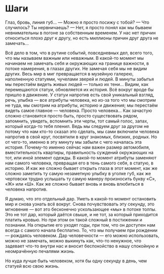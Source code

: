 # Шаги

Глаз, бровь, линия губ...
— Можно я просто посижу с тобой?
— Что случилось? Ты нервничаешь?
— Нет, я просто понял как мы бываем невнимательны в погоне за собственным временем. У нас нет причин относиться плохо
друг к другу, но есть миллионы причин друг друга не замечать...

Всё дело в том, что в рутине событий, повседневных дел, всего того, что мы называем важным или неважным. В какой-то
момент мы начинаем не замечать себя и окружающих на границе важности, в потоке намерения, в глазах других. Не замечая
себя мы не видим других. Весь мир в миг превращается в музейную галерею, наполненную статуями, чучелами зверей и людей.
В минуты забытья мы перестаём видеть живых людей — только их тени... Видим, как перемещаются статуи, обновляется их
история. Всё вокруг вроде бы пришло в движение. У статуи напротив есть свой уникальный взгляд, речь, улыбка — все
атрибуты человека, но из-за того что мы смотрим не туда, мы смотрим на атрибуты, историю и движения; мы перестаём видеть
самое главное — человека. Просто человека... Как зачастую сложно становится просто быть, просто существовать рядом,
запомнить, увидеть, вспомнить эти черты, тот самый голос, запах, который когда-то тебя пленил. Ведь мы следуем друг за
другом не потому что нам кто-то сказал это сделать, мы сами включили человека напротив в свой круг, посвятили в круг
знакомых, близких, родных. Но от чего-то, именно в эту минуту мы забыли с чего началась эта история. Почему-то именно
сейчас нам важен размер автомобиля, вместительность квартиры, правильность суждений окружающих на тот, или иной элемент
одежды. В какой-то момент атрибуты заменяют нам самого человека, превращая его в тень самого себя, в статую, в историю.
И как же сложно бывает открыть глаза в этот момент, как же сложно заметить ту самую незаметную улыбку в уголке губ, как
же чертовски трудно услышать ту самую манеру произносить букву «С», «Ж» или «Ш». Как же сложно бывает вновь и вновь
влюбиться в человека напротив.

Я думаю, что это отдельный дар. Уметь в какой-то момент остановить мир и снова узнать всё вокруг. Снова почувствовать
эту секунду, это мгновение — вот это бесконечно ускользающее «мы» в потоке толпы. Это не тот дар, который даётся свыше,
и не тот, за который приходится платить кровью. Но при этом он такой сложный в постижении и познании. На открытие его
уходят годы, при том, что он доступен нам всегда с самого начала бесплатно. То, что мы получаем при рождении — рождаясь
человеком. Дар человечности — его можно использовать, можно не замечать, можно выкинуть как, что-то ненужное, что
задевает что-то внутри нас и вносит беспокойство в нашу спокойную и неомрачённую печалями жизнь.

Но куда лучше быть человеком, хотя бы одну секунду в день, чем статуей всю свою жизнь.

